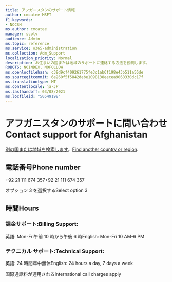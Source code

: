 ```yaml
---
title: アフガニスタンのサポート情報
author: cmcatee-MSFT
f1.keywords:
- NOCSH
ms.author: cmcatee
manager: scotv
audience: Admin
ms.topic: reference
ms.service: o365-administration
ms.collection: Adm_Support
localization_priority: Normal
description: お住まいの国または地域のサポートに連絡する方法を説明します。
ROBOTS: NOINDEX, NOFOLLOW
ms.openlocfilehash: c38d9cf409261775fe3c1ab6f198e43b511a56de
ms.sourcegitcommit: 6e260f5f5842debe1098138eecea9068330dc17f
ms.translationtype: MT
ms.contentlocale: ja-JP
ms.lasthandoff: 03/08/2021
ms.locfileid: "50549198"
---
```

# <a name="contact-support-for-afghanistan"></a><span data-ttu-id="b50b7-103">アフガニスタンのサポートに問い合わせ</span><span class="sxs-lookup"><span data-stu-id="b50b7-103">Contact support for Afghanistan</span></span>

<span data-ttu-id="b50b7-104">[別の国または地域を検索します](../contact-support-for-business-products.md)。</span><span class="sxs-lookup"><span data-stu-id="b50b7-104">[Find another country or region](../contact-support-for-business-products.md).</span></span>

## <a name="phone-number"></a><span data-ttu-id="b50b7-105">電話番号</span><span class="sxs-lookup"><span data-stu-id="b50b7-105">Phone number</span></span>
<span data-ttu-id="b50b7-106">+92 21 111 674 357</span><span class="sxs-lookup"><span data-stu-id="b50b7-106">+92 21 111 674 357</span></span>

<span data-ttu-id="b50b7-107">オプション 3 を選択する</span><span class="sxs-lookup"><span data-stu-id="b50b7-107">Select option 3</span></span>

## <a name="hours"></a><span data-ttu-id="b50b7-108">時間</span><span class="sxs-lookup"><span data-stu-id="b50b7-108">Hours</span></span>
### <a name="billing-support"></a><span data-ttu-id="b50b7-109">課金サポート:</span><span class="sxs-lookup"><span data-stu-id="b50b7-109">Billing Support:</span></span>

<span data-ttu-id="b50b7-110">英語: Mon-Fri午前 10 時から午後 6 時</span><span class="sxs-lookup"><span data-stu-id="b50b7-110">English: Mon-Fri 10 AM-6 PM</span></span>

### <a name="technical-support"></a><span data-ttu-id="b50b7-111">テクニカル サポート:</span><span class="sxs-lookup"><span data-stu-id="b50b7-111">Technical Support:</span></span>

<span data-ttu-id="b50b7-112">英語: 24 時間年中無休</span><span class="sxs-lookup"><span data-stu-id="b50b7-112">English: 24 hours a day, 7 days a week</span></span>

<span data-ttu-id="b50b7-113">国際通話料が適用される</span><span class="sxs-lookup"><span data-stu-id="b50b7-113">International call charges apply</span></span>
